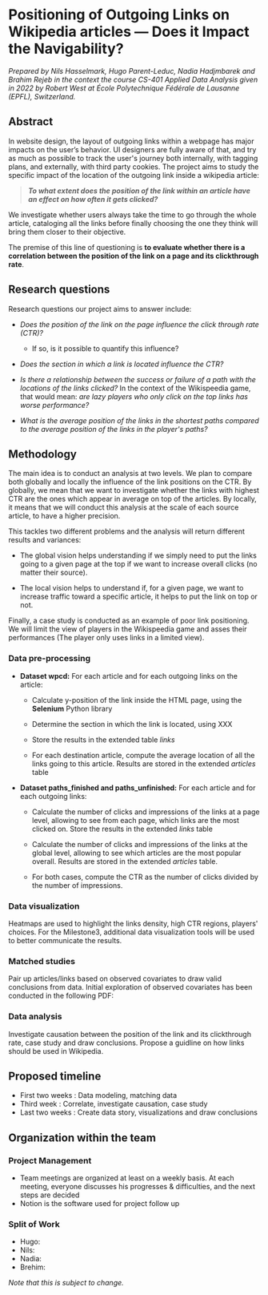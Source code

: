 # Positioning of Outgoing Links on Wikipedia articles — Does it Impact the Navigability?
_Prepared by Nils Hasselmark, Hugo Parent-Leduc, Nadia Hadjmbarek and Brahim Rejeb in the context the course CS-401 Applied Data Analysis given in 2022 by Robert West at École Polytechnique Fédérale de Lausanne (EPFL), Switzerland._

## Abstract
In website design, the layout of outgoing links within a webpage has major impacts on the user’s behavior. UI designers are fully aware of that, and try as much as possible to  track the user's journey both internally, with tagging plans, and externally, with third party cookies. The project aims to study the specific impact of the location of the outgoing link inside a wikipedia article: 

> _**To what extent does the position of the link within an article have an effect on how often it gets clicked?**_

We investigate whether users always take the time to go through the whole article, cataloging all the links before finally choosing the one they think will bring them closer to their objective.

The premise of this line of questioning is **to evaluate whether there is a correlation between the position of the link on a page and its clickthrough rate**. 


## Research questions
Research questions our project aims to answer include:
-   _Does the position of the link on the page influence the click through rate (CTR)?_
    -   If so, is it possible to quantify this influence?
    
-  _Does the section in which a link is located influence the CTR?_

-   _Is there a relationship between the success or failure of a path with the locations of the links clicked?_
	In the context of the Wikispeedia game, that would mean: _are lazy players who only click on the top links has worse performance?_

- _What is the average position of the links in the shortest paths compared to the average position of the links in the player's paths?_

## Methodology
The main idea is to conduct an analysis at two levels. We plan to compare both globally and locally the influence of the link positions on the CTR. By globally, we mean that we want to investigate whether the links with highest CTR are the ones which appear in average on top of the articles. By locally, it means that we will conduct this analysis at the scale of each source article, to have a higher precision. 

This tackles two different problems and the analysis will return different results and variances:
- The global vision helps understanding if we simply need to put the links going to a given page at the top if we want to increase overall clicks (no matter their source).

- The local vision helps to understand if, for a given page, we want to increase traffic toward a specific article, it helps to put the link on top or not.

Finally, a case study is conducted as an example of poor link positioning. We will limit the view of players in the Wikispeedia game and asses their performances (The player only uses links in a limited view).

### Data pre-processing

-  **Dataset wpcd:**
	For each article and for each outgoing links on the article: 
	- Calculate y-position of the link inside the HTML page, using the **Selenium** Python library
	
	- Determine the section in which the link is located, using XXX
	
	- Store the results in the extended table _links_
	
	- For each destination article, compute the average location of all the links going to this article. Results are stored in the extended _articles_ table

- **Dataset paths_finished and paths_unfinished:**
For each article and for each outgoing links:
	- Calculate the number of clicks and impressions of the links at a page level, allowing to see from each page, which links are the most clicked on. Store the results in the extended _links_ table
	
	- Calculate the number of clicks and impressions of the links at the global level, allowing to see which articles are the most popular overall. Results are stored in the extended _articles_ table.
	
	- For both cases, compute the CTR as the number of clicks divided by the number of impressions.

### Data visualization
Heatmaps are used to highlight the links density, high CTR regions, players' choices.
For the Milestone3, additional data visualization tools will be used to better communicate the results.
### Matched studies 
Pair up articles/links based on observed covariates to draw valid conclusions from data. Initial exploration of observed covariates has been conducted in the following PDF:  
### Data analysis
Investigate causation between the position of the link and its clickthrough rate, case study and draw conclusions. Propose a
guidline on how links should be used in Wikipedia. 
## Proposed timeline

- First two weeks : Data modeling, matching data
- Third week : Correlate, investigate causation, case study
- Last two weeks : Create data story, visualizations and draw conclusions


## Organization within the team
### Project Management
- Team meetings are organized at least on a weekly basis. At each meeting, everyone discusses his progresses & difficulties, and the next steps are decided
- Notion is the software used for project follow up

### Split of Work
- Hugo:
- Nils:
- Nadia:
- Brehim:

_Note that this is subject to change._
